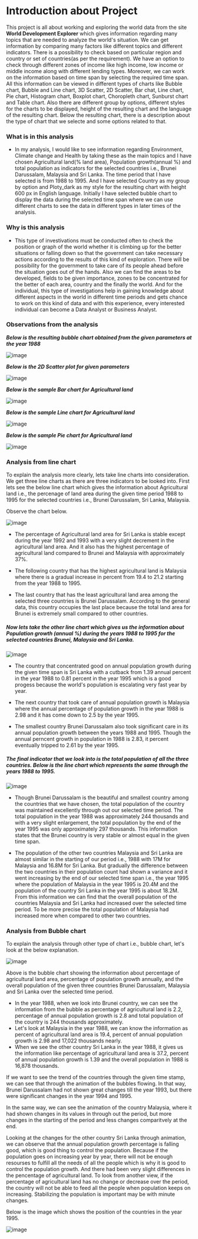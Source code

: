 # Introduction about Project
This project is all about working and exploring the world data from the site **World Development Explorer** which gives information regarding many topics that are needed to analyze the world's situation. We can get information by comparing many factors like different topics and different indicators. There is a possibility to check based on particular region and country or set of countries(as per the requirement). We have an option to check through different zones of income like high income, low income or middle income along with different lending types. Moreover, we can work on the information based on time span by selecting the required time span. All this information can be viewed in different types of charts like Bubble chart, Bubble and Line chart, 3D Scatter, 2D Scatter, Bar chat, Line chart, Pie chart, Histogram chart, Boxplot chart, Choropleth chart, Sunburst chart and Table chart. Also there are different group by options, different styles for the charts to be displayed, height of the resulting chart and the language of the resulting chart. Below the resulting chart, there is a description about the type of chart that we selecte and some options related to that.
### What is in this analysis
- In my analysis, I would like to see information regarding Environment, Climate change and Health by taking these as the main topics and I have chosen Agricultural land(% land area), Population growth(annual %) and total population as indicators for the selected countries i.e., Brunei Darussalam, Malaysia and Sri Lanka. The time period that I have selected is from 1988 to 1995. And I have selected Country as my group by option and Ploty_dark as my style for the resulting chart with height 600 px in English language. Initially I have selected bubble chart to display the data during the selected time span where we can use different charts to see the data in different types in later times of the analysis.
### Why is this analysis
- This type of investivations must be conducted often to check the position or graph of the world whether it is climbing up for the better situations or falling down so that the government can take necessary actions according to the results of this kind of exploration. There will be possibility for the government to take care of its people ahead before the situation goes out of the hands. Also we can find the areas to be developed, fields to be given importance, zones to be concentrated for the better of each area, country and the finally the world. And for the individual, this type of investigations help in gaining knowledge about different aspects in the world in different time periods and gets chance to work on this kind of data and with this experience, every interested individual can become a Data Analyst or Business Analyst.
### Observations from the analysis
**_Below is the resulting bubble chart obtained from the given parameters at the year 1988_**

![image](https://user-images.githubusercontent.com/78044715/112570735-0197e800-8dbd-11eb-8ac0-fe8638f4c20c.png)

**_Below is the 2D Scatter plot for given parameters_**

![image](https://user-images.githubusercontent.com/78044715/112571470-7b7ca100-8dbe-11eb-8bf1-f240b0470424.png)

**_Below is the sample Bar chart for Agricultural land_**

![image](https://user-images.githubusercontent.com/78044715/112571578-bbdc1f00-8dbe-11eb-9292-28a444bdb28d.png)

**_Below is the sample Line chart for Agricultural land_**

![image](https://user-images.githubusercontent.com/78044715/112571646-e037fb80-8dbe-11eb-8e78-2e6c22a170ac.png)

**_Below is the sample Pie chart for Agricultural land_**

![image](https://user-images.githubusercontent.com/78044715/112571802-2b520e80-8dbf-11eb-830a-a288f6c21ccb.png)

### Analysis from line chart
To explain the analysis more clearly, lets take line charts into consideration. We get three line charts as there are three indicators to be looked into. First lets see the below line chart which gives the information about Agricultural land i.e., the percenage of land area during the given time period 1988 to 1995 for the selected countries i.e., Brunei Darussalam, Sri Lanka, Malaysia.

Observe the chart below.

![image](https://user-images.githubusercontent.com/78044715/112639538-c1fdea00-8e16-11eb-9776-c41f21d6c52d.png)

- The percentage of Agricultural land area for Sri Lanka is stable except during the year 1992 and 1993 with a very slight decrement in the agricultural land area. And it also has the highest percentage of agricultural land compared to Brunei and Malaysia with approximately 37%.

- The following country that has the highest agricultural land is Malaysia where there is a gradual increase in percent from 19.4 to 21.2 starting from the year 1988 to 1995.

- The last country that has the least agricultural land area among the selected three countries is Brunei Darussalam. According to the general data, this country occupies the last place because the total land area for Brunei is extremely small compared to other countries.

##### Now lets take the other line chart which gives us the information about Population growth (annual %) during the years 1988 to 1995 for the selected countries Brunei, Malaysia and Sri Lanka.

![image](https://user-images.githubusercontent.com/78044715/112643393-b6acbd80-8e1a-11eb-8a0b-bb463c2c5541.png)

- The country that concentrated good on annual population growth during the given time span is Sri Lanka with a cutback from 1.39 annual percent in the year 1988 to 0.81 percent in the year 1995 which is a good progess because the world's population is escalating very fast year by year.

- The next country that took care of annual population growth is Malaysia where the annual percentage of population growth in the year 1988 is 2.98 and it has come down to 2.5 by the year 1995.

- The smallest country Brunei Darussalam also took significant care in its annual population growth between the years 1988 and 1995. Though the annual perncent growth in population in 1988 is 2.83, it percent eventually tripped to 2.61 by the year 1995.

##### The final indicator that we look into is the total population of all the three countries. Below is the line chart which represents the same through the years 1988 to 1995.

![image](https://user-images.githubusercontent.com/78044715/112648443-eb6f4380-8e1f-11eb-89fe-32205f986b0b.png)

- Though Brunei Darussalam is the beautiful and smallest country among the countries that we have chosen, the total population of the country was maintained excellently through out our selected time period. The total population in the year 1988 was approximately 244 thousands and with a very slight enlargement, the total population by the end of the year 1995 was only approximately 297 thousands. This information states that the Brunei country is very stable or almost equal in the given time span.

- The population of the other two countries Malaysia and Sri Lanka are almost similar in the starting of our period i.e., 1988 with 17M for Malaysia and 16.8M for Sri Lanka. But gradually the difference between the two countries in their population count had shown a variance and it went increasing by the end of our selected time span i.e., the year 1995 where the population of Malaysia in the year 1995 is 20.4M and the population of the country Sri Lanka in the year 1995 is about 18.2M. From this information we can find that the overall population of the countries Malaysia and Sri Lanka had increased over the selected time period. To be more precise the total population of Malaysia had increased more when compared to other two countries.

### Analysis from Bubble chart

To explain the analysis through other type of chart i.e., bubble chart, let's look at the below explanation.

![image](https://user-images.githubusercontent.com/78044715/112721160-cc80b800-8ed8-11eb-8ed9-c6331cbc20b9.png)

Above is the bubble chart showing the information about percentage of agricultural land area, percentage of population growth annually, and the overall population of the given three countries Brunei Darussalam, Malaysia and Sri Lanka over the selected time period.
- In the year 1988, when we look into Brunei country, we can see the information from the bubble as percentage of agricultural land is 2.2, percentage of annual population growth is 2.8 and total population of the country is 244 thousands approximately.
- Let's look at Malaysia in the year 1988, we can know the information as percent of agricultural land area is 19.4, percent of annual population growth is 2.98 and 17,022 thousands nearly.
- When we see the other country Sri Lanka in the year 1988, it gives us the information like percentage of agricultural land area is 37.2, percent of annual population growth is 1.39 and the overall population in 1988 is 16,878 thousands.

If we want to see the trend of the countries through the given time stamp, we can see that through the animation of the bubbles flowing. In that way, Brunei Darussalam had not shown great changes till the year 1993, but there were significant changes in the year 1994 and 1995.

In the same way, we can see the animation of the country Malaysia, where it had shown changes in its values in through out the period, but more changes in the starting of the period and less changes comparitvely at the end.

Looking at the changes for the other country Sri Lanka through animation, we can observe that the annual population growth percentage is falling good, which is good thing to control the population. Because if the population goes on increasing year by year, there will not be enough resourses to fulfill all the needs of all the people which is why it is good to control the population growth. And there had been very slight differences in the pencentage of agricultural land. To look from another view, if the percentage of agricultural land has no change or decrease over the period, the country will not be able to feed all the people when population keeps on increasing. Stabilizing the population is important may be with minute changes.

Below is the image which shows the position of the countries in the year 1995.

![image](https://user-images.githubusercontent.com/78044715/112722266-db6a6900-8ede-11eb-98e4-1e451cdf04c9.png)
